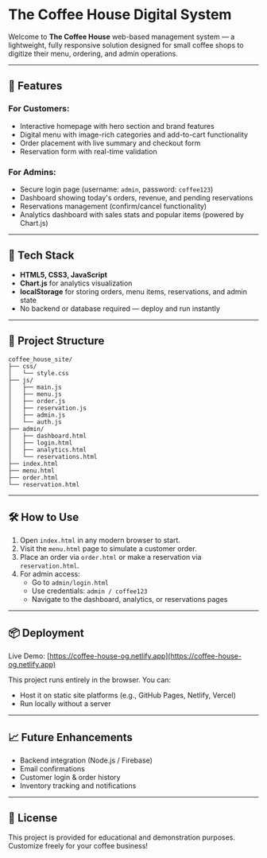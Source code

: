 # The Coffee House Digital System

Welcome to **The Coffee House** web-based management system — a lightweight, fully responsive solution designed for small coffee shops to digitize their menu, ordering, and admin operations.

---

## 🚀 Features

### For Customers:

- Interactive homepage with hero section and brand features
- Digital menu with image-rich categories and add-to-cart functionality
- Order placement with live summary and checkout form
- Reservation form with real-time validation

### For Admins:

- Secure login page (username: `admin`, password: `coffee123`)
- Dashboard showing today's orders, revenue, and pending reservations
- Reservations management (confirm/cancel functionality)
- Analytics dashboard with sales stats and popular items (powered by Chart.js)

---

## 🧰 Tech Stack

- **HTML5, CSS3, JavaScript**
- **Chart.js** for analytics visualization
- **localStorage** for storing orders, menu items, reservations, and admin state
- No backend or database required — deploy and run instantly

---

## 📁 Project Structure

```
coffee_house_site/
├── css/
│   └── style.css
├── js/
│   ├── main.js
│   ├── menu.js
│   ├── order.js
│   ├── reservation.js
│   ├── admin.js
│   └── auth.js
├── admin/
│   ├── dashboard.html
│   ├── login.html
│   ├── analytics.html
│   └── reservations.html
├── index.html
├── menu.html
├── order.html
└── reservation.html
```

---

## 🛠 How to Use

1. Open `index.html` in any modern browser to start.
2. Visit the `menu.html` page to simulate a customer order.
3. Place an order via `order.html` or make a reservation via `reservation.html`.
4. For admin access:
   - Go to `admin/login.html`
   - Use credentials: `admin / coffee123`
   - Navigate to the dashboard, analytics, or reservations pages

---

## 📦 Deployment

Live Demo: [https://coffee-house-og.netlify.app](https://coffee-house-og.netlify.app)

This project runs entirely in the browser. You can:

- Host it on static site platforms (e.g., GitHub Pages, Netlify, Vercel)
- Run locally without a server

---

## 📈 Future Enhancements

- Backend integration (Node.js / Firebase)
- Email confirmations
- Customer login & order history
- Inventory tracking and notifications

---

## 📄 License

This project is provided for educational and demonstration purposes. Customize freely for your coffee business!

